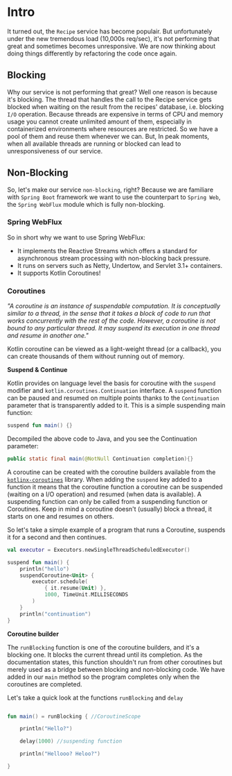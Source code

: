 # Intro

It turned out, the `Recipe` service has become populair. But unfortunately under the new
tremendous load (10,000s req/sec), it's not performing that great and sometimes becomes unresponsive. We are now
thinking about doing things differently by
refactoring the code once again.

## Blocking

Why our service is not performing that great? Well one reason is because it's blocking.
The thread that handles the call to the Recipe service gets blocked when waiting on the result from the recipes'
database, i.e. blocking `I/O` operation.
Because threads are expensive in terms of CPU and memory usage you cannot create unlimited amount of them, especially in
containerized environments where
resources are restricted. So we have a pool of them and reuse them whenever we can. But, In peak moments, when all
available threads are running or blocked can lead to unresponsiveness of our service.

## Non-Blocking

So, let's make our service `non-blocking`, right?
Because we are familiare with `Spring Boot` framework we want to use the counterpart to `Spring Web`,
the `Spring WebFlux` module which is fully non-blocking.

### Spring WebFlux

So in short why we want to use Spring WebFlux:

- It implements the Reactive Streams which offers a standard for asynchronous stream processing with non-blocking back
  pressure.
- It runs on servers such as Netty, Undertow, and Servlet 3.1+ containers.
- It supports Kotlin Coroutines!

### Coroutines

*"A coroutine is an instance of suspendable computation.
It is conceptually similar to a thread,
in the sense that it takes a block of code to run that works concurrently with the rest of the code.
However, a coroutine is not bound to any particular thread.
It may suspend its execution in one thread and resume in another one."*

Kotlin coroutine can be viewed as a light-weight thread (or a callback), you can create thousands
of them without running out of memory.

**Suspend & Continue**

Kotlin provides on language level the basis for coroutine with the `suspend` modifier
and `kotlin.coroutines.Continuation` interface.
A `suspend` function can be paused and resumed on multiple points thanks to the `Continuation` parameter that is
transparently added to it. This is a simple suspending main function:

```Kotlin
suspend fun main() {}
```

Decompiled the above code to Java, and you see the Continuation parameter:

```Java
public static final main(@NotNull Continuation completion){}
```

A coroutine can be created with the coroutine builders available from
the [`kotlinx-coroutines`](https://github.com/Kotlin/kotlinx.coroutines) library.
When adding the `suspend` key added to a function it means that the coroutine
function a coroutine can be suspended (waiting on a I/O operation) and resumed (when data is available).
A suspending function can only be called from a suspending function or Coroutines.
Keep in mind a coroutine doesn't (usually) block a thread, it starts on one and resumes on others.

So let's take a simple example of a program that runs a Coroutine, suspends it for a second and then continues.

```Kotlin
val executor = Executors.newSingleThreadScheduledExecutor()

suspend fun main() {
    println("hello")
    suspendCoroutine<Unit> {
        executor.schedule(
            { it.resume(Unit) },
            1000, TimeUnit.MILLISECONDS
        )
    }
    println("continuation")
}

```

**Coroutine builder**

The `runBlocking` function is one of the coroutine builders, and it's a blocking one.
It blocks the current thread until its completion. As the documentation states, this function shouldn't run from other
coroutines but merely used as a bridge between blocking and non-blocking code.
We have added in our `main` method so the program completes only when the coroutines are completed.

Let's take a quick look at the functions `runBlocking` and `delay`

```Kotlin

fun main() = runBlocking { //CoroutineScope

    println("Hello?")

    delay(1000) //suspending function

    println("Hellooo? Heloo?")

}

```
